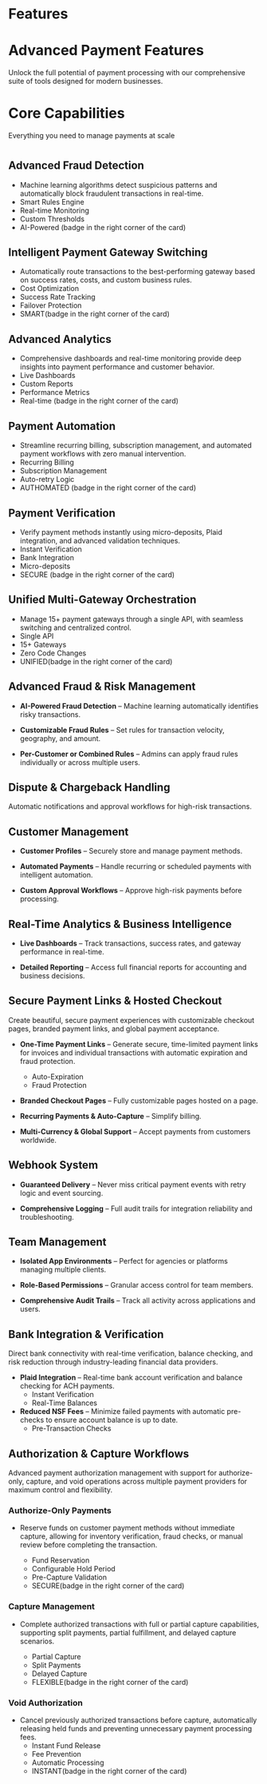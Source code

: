 # Features

# Advanced Payment Features

Unlock the full potential of payment processing with our comprehensive suite of tools designed for modern businesses.

# Core Capabilities

Everything you need to manage payments at scale

# 

## **Advanced Fraud Detection**

* Machine learning algorithms detect suspicious patterns and automatically block fraudulent transactions in real-time.  
* Smart Rules Engine  
* Real-time Monitoring  
* Custom Thresholds  
* AI-Powered (badge in the right corner of the card)

## **Intelligent Payment Gateway Switching**

* Automatically route transactions to the best-performing gateway based on success rates, costs, and custom business rules.  
* Cost Optimization  
* Success Rate Tracking  
* Failover Protection  
* SMART(badge in the right corner of the card)

## **Advanced Analytics**

* Comprehensive dashboards and real-time monitoring provide deep insights into payment performance and customer behavior.  
* Live Dashboards  
* Custom Reports  
* Performance Metrics  
* Real-time  (badge in the right corner of the card)

## **Payment Automation**

* Streamline recurring billing, subscription management, and automated payment workflows with zero manual intervention.  
* Recurring Billing  
* Subscription Management  
* Auto-retry Logic  
* AUTHOMATED (badge in the right corner of the card)

## **Payment Verification**

* Verify payment methods instantly using micro-deposits, Plaid integration, and advanced validation techniques.  
* Instant Verification  
* Bank Integration  
* Micro-deposits  
* SECURE (badge in the right corner of the card)

## **Unified Multi-Gateway Orchestration**

* Manage 15+ payment gateways through a single API, with seamless switching and centralized control.  
* Single API  
* 15+ Gateways  
* Zero Code Changes  
* UNIFIED(badge in the right corner of the card)

## 

## **Advanced Fraud & Risk Management**

* **AI-Powered Fraud Detection** – Machine learning automatically identifies risky transactions.

* **Customizable Fraud Rules** – Set rules for transaction velocity, geography, and amount.

* **Per-Customer or Combined Rules** – Admins can apply fraud rules individually or across multiple users.

## **Dispute & Chargeback Handling** 

Automatic notifications and approval workflows for high-risk transactions.

## **Customer Management**

* **Customer Profiles** – Securely store and manage payment methods.

* **Automated Payments** – Handle recurring or scheduled payments with intelligent automation.

* **Custom Approval Workflows** – Approve high-risk payments before processing.

## **Real-Time Analytics & Business Intelligence**

* **Live Dashboards** – Track transactions, success rates, and gateway performance in real-time.

* **Detailed Reporting** – Access full financial reports for accounting and business decisions.

## **Secure Payment Links & Hosted Checkout**

Create beautiful, secure payment experiences with customizable checkout pages, branded payment links, and global payment acceptance.

* **One-Time Payment Links** – Generate secure, time-limited payment links for invoices and individual transactions with automatic expiration and fraud protection.  
  * Auto-Expiration  
  * Fraud Protection  
* **Branded Checkout Pages** – Fully customizable pages hosted on a page.

* **Recurring Payments & Auto-Capture** – Simplify billing.

* **Multi-Currency & Global Support** – Accept payments from customers worldwide.

## **Webhook System**

* **Guaranteed Delivery** – Never miss critical payment events with retry logic and event sourcing.

* **Comprehensive Logging** – Full audit trails for integration reliability and troubleshooting.

## **Team Management**

* **Isolated App Environments** – Perfect for agencies or platforms managing multiple clients.

* **Role-Based Permissions** – Granular access control for team members.

* **Comprehensive Audit Trails** – Track all activity across applications and users.

## **Bank Integration & Verification**

Direct bank connectivity with real-time verification, balance checking, and risk reduction through industry-leading financial data providers.

* **Plaid Integration** – Real-time bank account verification and balance checking for ACH payments.  
  * Instant Verification  
  * Real-Time Balances  
* **Reduced NSF Fees** – Minimize failed payments with automatic pre-checks to ensure account balance is up to date.  
  * Pre-Transaction Checks

## **Authorization & Capture Workflows**

Advanced payment authorization management with support for authorize-only, capture, and void operations across multiple payment providers for maximum control and flexibility.

### **Authorize-Only Payments**

* Reserve funds on customer payment methods without immediate capture, allowing for inventory verification, fraud checks, or manual review before completing the transaction.  
    
  * Fund Reservation  
  * Configurable Hold Period  
  * Pre-Capture Validation  
  * SECURE(badge in the right corner of the card)

### **Capture Management**

* Complete authorized transactions with full or partial capture capabilities, supporting split payments, partial fulfillment, and delayed capture scenarios.  
    
  * Partial Capture  
  * Split Payments  
  * Delayed Capture  
  * FLEXIBLE(badge in the right corner of the card)

### **Void Authorization**

* Cancel previously authorized transactions before capture, automatically releasing held funds and preventing unnecessary payment processing fees.  
  * Instant Fund Release  
  * Fee Prevention  
  * Automatic Processing  
  * INSTANT(badge in the right corner of the card)

